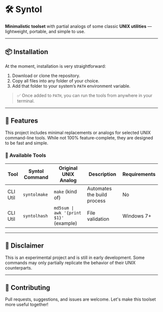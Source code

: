 
# 🛠️ Syntol

**Minimalistic toolset** with partial analogs of some classic **UNIX utilities** — lightweight, portable, and simple to use.

---

## 📦 Installation

At the moment, installation is very straightforward:

1. Download or clone the repository.
2. Copy all files into any folder of your choice.
3. Add that folder to your system’s `PATH` environment variable.

> ✅ Once added to `PATH`, you can run the tools from anywhere in your terminal.

---

## 🧰 Features

This project includes minimal replacements or analogs for selected UNIX command-line tools. While not 100% feature-complete, they are designed to be fast and simple.

### 🧰 Available Tools

| Tool         | Syntol Command | Original UNIX Analog | Description              | Requirements |
|--------------|----------------|-----------------------|--------------------------|--------------------------|
| CLI Util  | `syntolmake`   | `make` (kind of)      | Automates the build process   | No |
| CLI Util  | `syntolhash`   | `md5sum \| awk '{print $1}'` (example)| File validation   | Windows 7+ |

---

## 🚧 Disclaimer

This is an experimental project and is still in early development. Some commands may only partially replicate the behavior of their UNIX counterparts.

---

## 🤝 Contributing

Pull requests, suggestions, and issues are welcome. Let's make this toolset more useful together!
